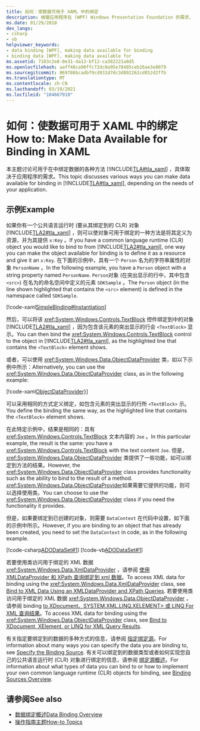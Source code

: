 ```yaml
---
title: 如何：使数据可用于 XAML 中的绑定
description: 根据应用程序在 (WPF) Windows Presentation Foundation 的需求，发现可以使数据可用的各种方式。
ms.date: 01/29/2018
dev_langs:
- csharp
- vb
helpviewer_keywords:
- data binding [WPF], making data available for binding
- binding data [WPF], making data available for
ms.assetid: 7103c2e8-0e31-4a13-bf12-ca382221a8d5
ms.openlocfilehash: aaff48ca90ffc72dc0a95e78485ceb26ae3e8079
ms.sourcegitcommit: 069786bcadbf9cd931d7dc3d892262cd852d2ffb
ms.translationtype: MT
ms.contentlocale: zh-CN
ms.lasthandoff: 03/19/2021
ms.locfileid: "104667910"
---
```

# <a name="how-to-make-data-available-for-binding-in-xaml"></a><span data-ttu-id="0e12d-103">如何：使数据可用于 XAML 中的绑定</span><span class="sxs-lookup"><span data-stu-id="0e12d-103">How to: Make Data Available for Binding in XAML</span></span>
<span data-ttu-id="0e12d-104">本主题讨论可用于在中绑定数据的各种方法 [!INCLUDE[TLA#tla_xaml](../../../includes/tlasharptla-xaml-md.md)] ，具体取决于应用程序的需求。</span><span class="sxs-lookup"><span data-stu-id="0e12d-104">This topic discusses various ways you can make data available for binding in [!INCLUDE[TLA#tla_xaml](../../../includes/tlasharptla-xaml-md.md)], depending on the needs of your application.</span></span>  
  
## <a name="example"></a><span data-ttu-id="0e12d-105">示例</span><span class="sxs-lookup"><span data-stu-id="0e12d-105">Example</span></span>  
 <span data-ttu-id="0e12d-106">如果你有一个公共语言运行时 (要从其绑定到的 CLR) 对象 [!INCLUDE[TLA2#tla_xaml](../../../includes/tla2sharptla-xaml-md.md)] ，则可以使对象可用于绑定的一种方法是将其定义为资源，并为其提供 `x:Key` 。</span><span class="sxs-lookup"><span data-stu-id="0e12d-106">If you have a common language runtime (CLR) object you would like to bind to from [!INCLUDE[TLA2#tla_xaml](../../../includes/tla2sharptla-xaml-md.md)], one way you can make the object available for binding is to define it as a resource and give it an `x:Key`.</span></span> <span data-ttu-id="0e12d-107">在下面的示例中，具有一个 `Person` 名为的字符串属性的对象 `PersonName` 。</span><span class="sxs-lookup"><span data-stu-id="0e12d-107">In the following example, you have a `Person` object with a string property named `PersonName`.</span></span> <span data-ttu-id="0e12d-108">`Person`对象 (在突出显示的行中，其中包含 `<src>`) 在名为的命名空间中定义的元素 `SDKSample` 。</span><span class="sxs-lookup"><span data-stu-id="0e12d-108">The `Person` object (in the line shown highlighted that contains the `<src>` element) is defined in the namespace called `SDKSample`.</span></span>  
  
 [!code-xaml[SimpleBinding#Instantiation](~/samples/snippets/csharp/VS_Snippets_Wpf/SimpleBinding/CSharp/Page1.xaml?highlight=9,37)]  
  
 <span data-ttu-id="0e12d-109">然后，可以将该 <xref:System.Windows.Controls.TextBlock> 控件绑定到中的对象 [!INCLUDE[TLA2#tla_xaml](../../../includes/tla2sharptla-xaml-md.md)] ，因为包含该元素的突出显示的行会 `<TextBlock>` 显示。</span><span class="sxs-lookup"><span data-stu-id="0e12d-109">You can then bind the <xref:System.Windows.Controls.TextBlock> control to the object in [!INCLUDE[TLA2#tla_xaml](../../../includes/tla2sharptla-xaml-md.md)], as the highlighted line that contains the `<TextBlock>` element shows.</span></span>
  
 <span data-ttu-id="0e12d-110">或者，可以使用 <xref:System.Windows.Data.ObjectDataProvider> 类，如以下示例中所示：</span><span class="sxs-lookup"><span data-stu-id="0e12d-110">Alternatively, you can use the <xref:System.Windows.Data.ObjectDataProvider> class, as in the following example:</span></span>  
  
 [!code-xaml[ObjectDataProvider}](~/samples/snippets/visualbasic/VS_Snippets_Wpf/SimpleBinding/VisualBasic/Page1.xaml?highlight=10-14,42)]  
  
 <span data-ttu-id="0e12d-111">可以采用相同的方式定义绑定，如包含元素的突出显示的行所 `<TextBlock>` 示。</span><span class="sxs-lookup"><span data-stu-id="0e12d-111">You define the binding the same way, as the highlighted line that contains the `<TextBlock>` element shows.</span></span>  
  
 <span data-ttu-id="0e12d-112">在此特定示例中，结果是相同的：具有 <xref:System.Windows.Controls.TextBlock> 文本内容的 `Joe` 。</span><span class="sxs-lookup"><span data-stu-id="0e12d-112">In this particular example, the result is the same: you have a <xref:System.Windows.Controls.TextBlock> with the text content `Joe`.</span></span> <span data-ttu-id="0e12d-113">但是， <xref:System.Windows.Data.ObjectDataProvider> 类提供了一些功能，如可以绑定到方法的结果。</span><span class="sxs-lookup"><span data-stu-id="0e12d-113">However, the <xref:System.Windows.Data.ObjectDataProvider> class provides functionality such as the ability to bind to the result of a method.</span></span> <span data-ttu-id="0e12d-114"><xref:System.Windows.Data.ObjectDataProvider>如果需要它提供的功能，则可以选择使用类。</span><span class="sxs-lookup"><span data-stu-id="0e12d-114">You can choose to use the <xref:System.Windows.Data.ObjectDataProvider> class if you need the functionality it provides.</span></span>  
  
 <span data-ttu-id="0e12d-115">但是，如果要绑定到已创建的对象，则需要 `DataContext` 在代码中设置，如下面的示例中所示。</span><span class="sxs-lookup"><span data-stu-id="0e12d-115">However, if you are binding to an object that has already been created, you need to set the `DataContext` in code, as in the following example.</span></span>  
  
 [!code-csharp[ADODataSet#1](~/samples/snippets/csharp/VS_Snippets_Wpf/ADODataSet/CSharp/Window1.xaml.cs#1)]
 [!code-vb[ADODataSet#1](~/samples/snippets/visualbasic/VS_Snippets_Wpf/ADODataSet/VisualBasic/Window1.xaml.vb#1)]  
  
 <span data-ttu-id="0e12d-116">若要使用类访问用于绑定的 XML 数据 <xref:System.Windows.Data.XmlDataProvider> ，请参阅 [使用 XMLDataProvider 和 XPath 查询绑定到 xml 数据](how-to-bind-to-xml-data-using-an-xmldataprovider-and-xpath-queries.md)。</span><span class="sxs-lookup"><span data-stu-id="0e12d-116">To access XML data for binding using the <xref:System.Windows.Data.XmlDataProvider> class, see [Bind to XML Data Using an XMLDataProvider and XPath Queries](how-to-bind-to-xml-data-using-an-xmldataprovider-and-xpath-queries.md).</span></span> <span data-ttu-id="0e12d-117">若要使用类访问用于绑定的 XML 数据 <xref:System.Windows.Data.ObjectDataProvider> ，请参阅 binding [to XDocument、SYSTEM.XML.LINQ.XELEMENT> 或 LINQ For XML 查询结果](how-to-bind-to-xdocument-xelement-or-linq-for-xml-query-results.md)。</span><span class="sxs-lookup"><span data-stu-id="0e12d-117">To access XML data for binding using the <xref:System.Windows.Data.ObjectDataProvider> class, see [Bind to XDocument, XElement, or LINQ for XML Query Results](how-to-bind-to-xdocument-xelement-or-linq-for-xml-query-results.md).</span></span>  
  
 <span data-ttu-id="0e12d-118">有关指定要绑定到的数据的多种方式的信息，请参阅 [指定绑定源](how-to-specify-the-binding-source.md)。</span><span class="sxs-lookup"><span data-stu-id="0e12d-118">For information about many ways you can specify the data you are binding to, see [Specify the Binding Source](how-to-specify-the-binding-source.md).</span></span> <span data-ttu-id="0e12d-119">有关可以绑定到的数据类型或者如何实现您自己的公共语言运行时 (CLR) 对象进行绑定的信息，请参阅 [绑定源概述](binding-sources-overview.md)。</span><span class="sxs-lookup"><span data-stu-id="0e12d-119">For information about what types of data you can bind to or how to implement your own common language runtime (CLR) objects for binding, see [Binding Sources Overview](binding-sources-overview.md).</span></span>  
  
## <a name="see-also"></a><span data-ttu-id="0e12d-120">请参阅</span><span class="sxs-lookup"><span data-stu-id="0e12d-120">See also</span></span>

- [<span data-ttu-id="0e12d-121">数据绑定概述</span><span class="sxs-lookup"><span data-stu-id="0e12d-121">Data Binding Overview</span></span>](/dotnet/desktop-wpf/data/data-binding-overview)
- [<span data-ttu-id="0e12d-122">操作指南主题</span><span class="sxs-lookup"><span data-stu-id="0e12d-122">How-to Topics</span></span>](data-binding-how-to-topics.md)
